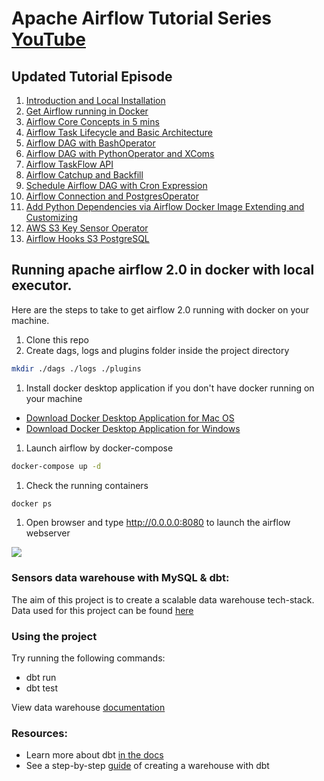 # Apache Airflow Tutorial Series [YouTube](https://www.youtube.com/watch?v=z7xyNOF8tak&list=PLwFJcsJ61oujAqYpMp1kdUBcPG0sE0QMT)
## Updated Tutorial Episode
1. [Introduction and Local Installation](https://www.youtube.com/watch?v=z7xyNOF8tak&list=PLwFJcsJ61oujAqYpMp1kdUBcPG0sE0QMT&index=1)
2. [Get Airflow running in Docker](https://www.youtube.com/watch?v=J6azvFhndLg&list=PLwFJcsJ61oujAqYpMp1kdUBcPG0sE0QMT&index=2)
3. [Airflow Core Concepts in 5 mins](https://www.youtube.com/watch?v=mtJHMdoi_Gg&list=PLwFJcsJ61oujAqYpMp1kdUBcPG0sE0QMT&index=3)
4. [Airflow Task Lifecycle and Basic Architecture](https://www.youtube.com/watch?v=UFsCvWjQT4w&list=PLwFJcsJ61oujAqYpMp1kdUBcPG0sE0QMT&index=4)
5. [Airflow DAG with BashOperator](https://www.youtube.com/watch?v=CLkzXrjrFKg&list=PLwFJcsJ61oujAqYpMp1kdUBcPG0sE0QMT&index=5)
6. [Airflow DAG with PythonOperator and XComs](https://www.youtube.com/watch?v=IumQX-mm20Y&list=PLwFJcsJ61oujAqYpMp1kdUBcPG0sE0QMT&index=6)
7. [Airflow TaskFlow API](https://www.youtube.com/watch?v=9y0mqWsok_4&list=PLwFJcsJ61oujAqYpMp1kdUBcPG0sE0QMT&index=7)
8. [Airflow Catchup and Backfill](https://www.youtube.com/watch?v=OXOiUeHOQ-0&list=PLwFJcsJ61oujAqYpMp1kdUBcPG0sE0QMT&index=8)
9. [Schedule Airflow DAG with Cron Expression](https://www.youtube.com/watch?v=tpuovQFUByk&list=PLwFJcsJ61oujAqYpMp1kdUBcPG0sE0QMT&index=9)
10. [Airflow Connection and PostgresOperator](https://www.youtube.com/watch?v=S1eapG6gjLU&list=PLwFJcsJ61oujAqYpMp1kdUBcPG0sE0QMT&index=10)
11. [Add Python Dependencies via Airflow Docker Image Extending and Customizing](https://www.youtube.com/watch?v=0UepvC9X4HY&list=PLwFJcsJ61oujAqYpMp1kdUBcPG0sE0QMT&index=11)
12. [AWS S3 Key Sensor Operator](https://www.youtube.com/watch?v=vuxrhipJMCk&list=PLwFJcsJ61oujAqYpMp1kdUBcPG0sE0QMT&index=12)
13. [Airflow Hooks S3 PostgreSQL](https://www.youtube.com/watch?v=rcG4WNwi900&list=PLwFJcsJ61oujAqYpMp1kdUBcPG0sE0QMT&index=13)

## Running apache airflow 2.0 in docker with local executor.
Here are the steps to take to get airflow 2.0 running with docker on your machine.
1. Clone this repo
1. Create dags, logs and plugins folder inside the project directory
```bash
mkdir ./dags ./logs ./plugins
```
1. Install docker desktop application if you don't have docker running on your machine
- [Download Docker Desktop Application for Mac OS](https://hub.docker.com/editions/community/docker-ce-desktop-mac)
- [Download Docker Desktop Application for Windows](https://hub.docker.com/editions/community/docker-ce-desktop-windows)
1. Launch airflow by docker-compose
```bash
docker-compose up -d
```
1. Check the running containers
```bash
docker ps
```
1. Open browser and type http://0.0.0.0:8080 to launch the airflow webserver

![](images/screenshot_airflow_docker.png)

### Sensors data warehouse with MySQL & dbt:
The aim of this project is to create a scalable data warehouse tech-stack. 
Data used for this project can be found [here](https://open-traffic.epfl.ch/index.php/downloads/#1599047632450-ebe509c8-1330/)

### Using the  project

Try running the following commands:
- dbt run
- dbt test

View data warehouse [documentation](https://toyin-sensors.netlify.app/#!/overview)



### Resources:
- Learn more about dbt [in the docs](https://docs.getdbt.com/docs/introduction)
- See a step-by-step [guide](https://www.startdataengineering.com/post/dbt-data-build-tool-tutorial/) of creating a warehouse with dbt 

